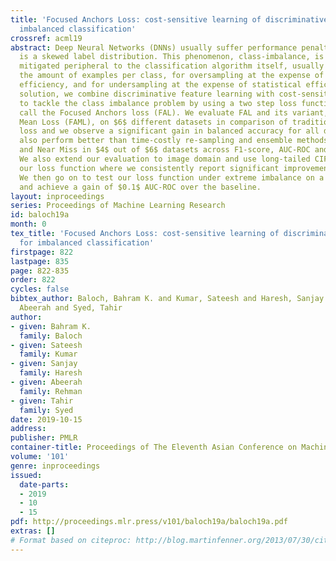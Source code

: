 ```yaml
---
title: 'Focused Anchors Loss: cost-sensitive learning of discriminative features for
  imbalanced classification'
crossref: acml19
abstract: Deep Neural Networks (DNNs) usually suffer performance penalties when there
  is a skewed label distribution. This phenomenon, class-imbalance, is most often
  mitigated peripheral to the classification algorithm itself, usually by modifying
  the amount of examples per class, for oversampling at the expense of computational
  efficiency, and for undersampling at the expense of statistical efficiency. In our
  solution, we combine discriminative feature learning with cost-sensitive learning
  to tackle the class imbalance problem by using a two step loss function, which we
  call the Focused Anchors loss (FAL). We evaluate FAL and its variant, Focused Anchor
  Mean Loss (FAML), on $6$ different datasets in comparison of traditional cross entropy
  loss and we observe a significant gain in balanced accuracy for all datasets. We
  also perform better than time-costly re-sampling and ensemble methods like SMOTE
  and Near Miss in $4$ out of $6$ datasets across F1-score, AUC-ROC and balanced accuracy.
  We also extend our evaluation to image domain and use long-tailed CIFAR$10$ to evaluate
  our loss function where we consistently report significant improvement in accuracy.
  We then go on to test our loss function under extreme imbalance on a propriety dataset
  and achieve a gain of $0.1$ AUC-ROC over the baseline.
layout: inproceedings
series: Proceedings of Machine Learning Research
id: baloch19a
month: 0
tex_title: 'Focused Anchors Loss: cost-sensitive learning of discriminative features
  for imbalanced classification'
firstpage: 822
lastpage: 835
page: 822-835
order: 822
cycles: false
bibtex_author: Baloch, Bahram K. and Kumar, Sateesh and Haresh, Sanjay and Rehman,
  Abeerah and Syed, Tahir
author:
- given: Bahram K.
  family: Baloch
- given: Sateesh
  family: Kumar
- given: Sanjay
  family: Haresh
- given: Abeerah
  family: Rehman
- given: Tahir
  family: Syed
date: 2019-10-15
address: 
publisher: PMLR
container-title: Proceedings of The Eleventh Asian Conference on Machine Learning
volume: '101'
genre: inproceedings
issued:
  date-parts:
  - 2019
  - 10
  - 15
pdf: http://proceedings.mlr.press/v101/baloch19a/baloch19a.pdf
extras: []
# Format based on citeproc: http://blog.martinfenner.org/2013/07/30/citeproc-yaml-for-bibliographies/
---
```

